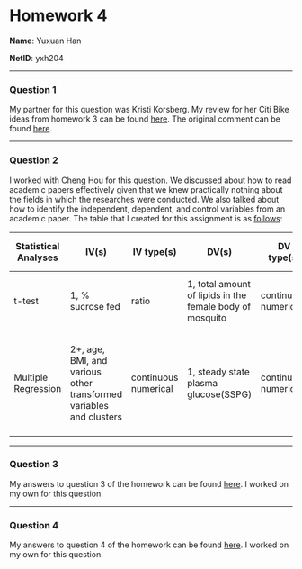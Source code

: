 # Homework 4

**Name**: Yuxuan Han

**NetID**: yxh204

---

### Question 1

My partner for this question was Kristi Korsberg. My review for her Citi Bike ideas from homework 3 can be found [here](https://github.com/kevinhan0/PUI2016_kk3374/blob/1847aa364add461bcad3c8e73a2316f6c387e94b/HW3_kk3374/CitibikeReview_yxh204.md). The original comment can be found [here](https://github.com/kevinhan0/PUI2016_yxh204/blob/master/HW4_yxh204/HW4_1_yxh204.md).

---

### Question 2

I worked with Cheng Hou for this question. We discussed about how to read academic papers effectively given that we knew practically nothing about the fields in which the researches were conducted. We also talked about how to identify the independent, dependent, and control variables from an academic paper. The table that I created for this assignment is as [follows](https://github.com/kevinhan0/PUI2016_yxh204/blob/master/HW4_yxh204/HW4_2_yxh204.md):

| Statistical Analyses | IV(s)                                                               | IV type(s)           | DV(s)                                                    | DV type(s)           | Control variable | Control variable type | Question to be answered                                                                                                          | H0                             | alpha | link to paper                                                            |
|----------------------|---------------------------------------------------------------------|----------------------|----------------------------------------------------------|----------------------|------------------|-----------------------|----------------------------------------------------------------------------------------------------------------------------------|--------------------------------|-------|--------------------------------------------------------------------------|
| t-test               | 1, % sucrose fed                                                    | ratio                | 1, total amount of lipids in the female body of mosquito | continuous numerical | gender           | nominal               | Does starvationincrease insulin sensitivity in mosquitoes.                                                                       | lipids after <= lipids before  | 0.05  | http://journals.plos.org/plosone/article?id=10.1371/journal.pone.0086183 |
| Multiple Regression  | 2+, age, BMI, and various other transformed  variables and clusters | continuous numerical | 1, steady state plasma glucose(SSPG)                     | continuous numerical | ethnicity        | nominal               | Can insulin resistance for a group of Chinese women be defined precisely through the means of Gauss mixture vector quantization? | N/A                            | N/A   | http://journals.plos.org/plosone/article?id=10.1371/journal.pone.0094129 |

---

### Question 3

My answers to question 3 of the homework can be found [here](https://github.com/kevinhan0/PUI2016_yxh204/blob/master/HW4_yxh204/HW4_3_yxh204.ipynb). I worked on my own for this question.

---

### Question 4

My answers to question 4 of the homework can be found [here](https://github.com/kevinhan0/PUI2016_yxh204/blob/master/HW4_yxh204/HW4_4_yxh204.ipynb). I worked on my own for this question.
